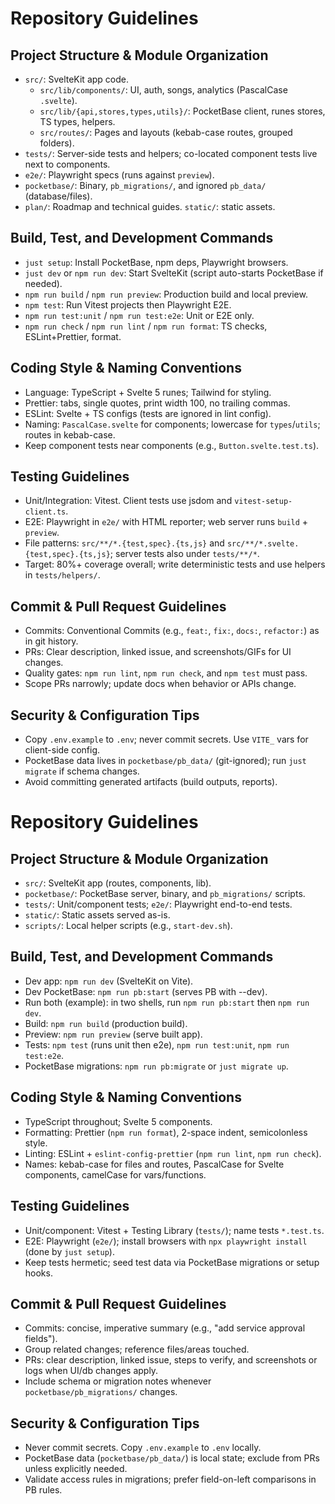 # Repository Guidelines

## Project Structure & Module Organization
- `src/`: SvelteKit app code.
  - `src/lib/components/`: UI, auth, songs, analytics (PascalCase `.svelte`).
  - `src/lib/{api,stores,types,utils}/`: PocketBase client, runes stores, TS types, helpers.
  - `src/routes/`: Pages and layouts (kebab-case routes, grouped folders).
- `tests/`: Server-side tests and helpers; co-located component tests live next to components.
- `e2e/`: Playwright specs (runs against `preview`).
- `pocketbase/`: Binary, `pb_migrations/`, and ignored `pb_data/` (database/files).
- `plan/`: Roadmap and technical guides. `static/`: static assets.

## Build, Test, and Development Commands
- `just setup`: Install PocketBase, npm deps, Playwright browsers.
- `just dev` or `npm run dev`: Start SvelteKit (script auto-starts PocketBase if needed).
- `npm run build` / `npm run preview`: Production build and local preview.
- `npm test`: Run Vitest projects then Playwright E2E.
- `npm run test:unit` / `npm run test:e2e`: Unit or E2E only.
- `npm run check` / `npm run lint` / `npm run format`: TS checks, ESLint+Prettier, format.

## Coding Style & Naming Conventions
- Language: TypeScript + Svelte 5 runes; Tailwind for styling.
- Prettier: tabs, single quotes, print width 100, no trailing commas.
- ESLint: Svelte + TS configs (tests are ignored in lint config).
- Naming: `PascalCase.svelte` for components; lowercase for `types`/`utils`; routes in kebab-case.
- Keep component tests near components (e.g., `Button.svelte.test.ts`).

## Testing Guidelines
- Unit/Integration: Vitest. Client tests use jsdom and `vitest-setup-client.ts`.
- E2E: Playwright in `e2e/` with HTML reporter; web server runs `build` + `preview`.
- File patterns: `src/**/*.{test,spec}.{ts,js}` and `src/**/*.svelte.{test,spec}.{ts,js}`; server tests also under `tests/**/*`.
- Target: 80%+ coverage overall; write deterministic tests and use helpers in `tests/helpers/`.

## Commit & Pull Request Guidelines
- Commits: Conventional Commits (e.g., `feat:`, `fix:`, `docs:`, `refactor:`) as in git history.
- PRs: Clear description, linked issue, and screenshots/GIFs for UI changes.
- Quality gates: `npm run lint`, `npm run check`, and `npm test` must pass.
- Scope PRs narrowly; update docs when behavior or APIs change.

## Security & Configuration Tips
- Copy `.env.example` to `.env`; never commit secrets. Use `VITE_` vars for client-side config.
- PocketBase data lives in `pocketbase/pb_data/` (git-ignored); run `just migrate` if schema changes.
- Avoid committing generated artifacts (build outputs, reports).
# Repository Guidelines

## Project Structure & Module Organization
- `src/`: SvelteKit app (routes, components, lib).
- `pocketbase/`: PocketBase server, binary, and `pb_migrations/` scripts.
- `tests/`: Unit/component tests; `e2e/`: Playwright end-to-end tests.
- `static/`: Static assets served as-is.
- `scripts/`: Local helper scripts (e.g., `start-dev.sh`).

## Build, Test, and Development Commands
- Dev app: `npm run dev` (SvelteKit on Vite).
- Dev PocketBase: `npm run pb:start` (serves PB with --dev).
- Run both (example): in two shells, run `npm run pb:start` then `npm run dev`.
- Build: `npm run build` (production build).
- Preview: `npm run preview` (serve built app).
- Tests: `npm test` (runs unit then e2e), `npm run test:unit`, `npm run test:e2e`.
- PocketBase migrations: `npm run pb:migrate` or `just migrate up`.

## Coding Style & Naming Conventions
- TypeScript throughout; Svelte 5 components.
- Formatting: Prettier (`npm run format`), 2-space indent, semicolonless style.
- Linting: ESLint + `eslint-config-prettier` (`npm run lint`, `npm run check`).
- Names: kebab-case for files and routes, PascalCase for Svelte components, camelCase for vars/functions.

## Testing Guidelines
- Unit/component: Vitest + Testing Library (`tests/`); name tests `*.test.ts`.
- E2E: Playwright (`e2e/`); install browsers with `npx playwright install` (done by `just setup`).
- Keep tests hermetic; seed test data via PocketBase migrations or setup hooks.

## Commit & Pull Request Guidelines
- Commits: concise, imperative summary (e.g., "add service approval fields").
- Group related changes; reference files/areas touched.
- PRs: clear description, linked issue, steps to verify, and screenshots or logs when UI/db changes apply.
- Include schema or migration notes whenever `pocketbase/pb_migrations/` changes.

## Security & Configuration Tips
- Never commit secrets. Copy `.env.example` to `.env` locally.
- PocketBase data (`pocketbase/pb_data/`) is local state; exclude from PRs unless explicitly needed.
- Validate access rules in migrations; prefer field-on-left comparisons in PB rules.
